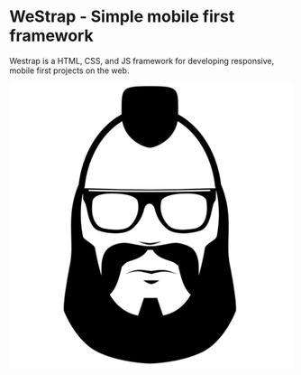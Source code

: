 WeStrap - Simple mobile first framework
=======

Westrap is a HTML, CSS, and JS framework for developing responsive, mobile first projects on the web.

![waa](https://raw.githubusercontent.com/weappdev/westrap/master/assets/images/ateam.png)